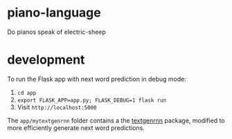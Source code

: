 # piano-language
Do pianos speak of electric-sheep

# development

To run the Flask app with next word prediction in debug mode:

1. `cd app`
2. `export FLASK_APP=app.py; FLASK_DEBUG=1 flask run`
3. Visit `http://localhost:5000`

The `app/mytextgenrnn` folder contains a the [textgenrnn](https://github.com/minimaxir/textgenrnn) package, modified to more efficiently generate next word predictions.

